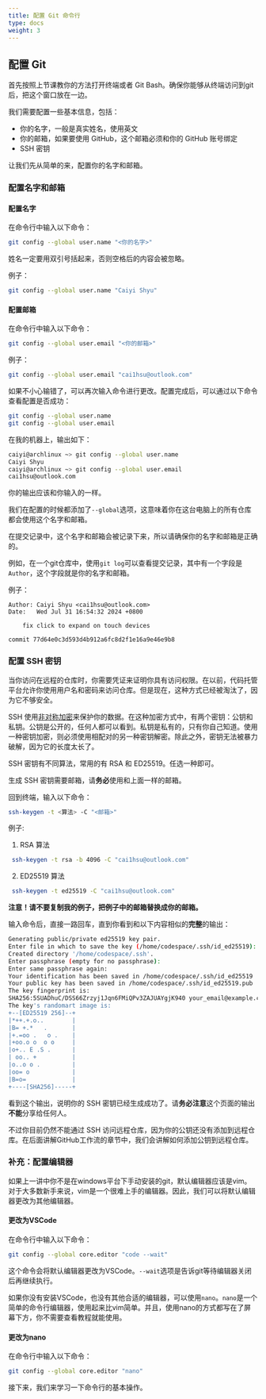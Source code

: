 ```yaml
---
title: 配置 Git 命令行
type: docs
weight: 3
---
```


## 配置 Git

首先按照上节课教你的方法打开终端或者 Git Bash。确保你能够从终端访问到git后，把这个窗口放在一边。

我们需要配置一些基本信息，包括：
- 你的名字，一般是真实姓名，使用英文
- 你的邮箱，如果要使用 GitHub，这个邮箱必须和你的 GitHub 账号绑定
- SSH 密钥

让我们先从简单的来，配置你的名字和邮箱。

### 配置名字和邮箱

#### 配置名字
在命令行中输入以下命令：

```bash
git config --global user.name "<你的名字>"
```

姓名一定要用双引号括起来，否则空格后的内容会被忽略。

例子：
```bash
git config --global user.name "Caiyi Shyu"
```

#### 配置邮箱
在命令行中输入以下命令：

```bash
git config --global user.email "<你的邮箱>"
```

例子：
```bash
git config --global user.email "cai1hsu@outlook.com"
```

如果不小心输错了，可以再次输入命令进行更改。配置完成后，可以通过以下命令查看配置是否成功：

```bash
git config --global user.name
git config --global user.email
```

在我的机器上，输出如下：

```bash
caiyi@archlinux ~> git config --global user.name
Caiyi Shyu
caiyi@archlinux ~> git config --global user.email
cai1hsu@outlook.com
```
你的输出应该和你输入的一样。

我们在配置的时候都添加了`--global`选项，这意味着你在这台电脑上的所有仓库都会使用这个名字和邮箱。

在提交记录中，这个名字和邮箱会被记录下来，所以请确保你的名字和邮箱是正确的。

例如，在一个git仓库中，使用`git log`可以查看提交记录，其中有一个字段是`Author`，这个字段就是你的名字和邮箱。

例子：
```ascii
Author: Caiyi Shyu <cai1hsu@outlook.com>
Date:   Wed Jul 31 16:54:32 2024 +0800

    fix click to expand on touch devices

commit 77d64e0c3d593d4b912a6fc8d2f1e16a9e46e9b8
```

### 配置 SSH 密钥

当你访问在远程的仓库时，你需要凭证来证明你具有访问权限。在以前，代码托管平台允许你使用用户名和密码来访问仓库。但是现在，这种方式已经被淘汰了，因为它不够安全。

SSH 使用[非对称加密](https://en.wikipedia.org/wiki/Public-key_cryptography)来保护你的数据。在这种加密方式中，有两个密钥：公钥和私钥。公钥是公开的，任何人都可以看到。私钥是私有的，只有你自己知道。使用一种密钥加密，则必须使用相配对的另一种密钥解密。除此之外，密钥无法被暴力破解，因为它的长度太长了。

SSH 密钥有不同算法，常用的有 RSA 和 ED25519。任选一种即可。

生成 SSH 密钥需要邮箱，请**务必**使用和上面一样的邮箱。

回到终端，输入以下命令：

```bash
ssh-keygen -t <算法> -C "<邮箱>"
```

例子:

1. RSA 算法
```bash
 ssh-keygen -t rsa -b 4096 -C "cai1hsu@outlook.com"
```

2. ED25519 算法
```bash
 ssh-keygen -t ed25519 -C "cai1hsu@outlook.com"
```

**注意！请不要复制我的例子，把例子中的邮箱替换成你的邮箱。** 

输入命令后，直接一路回车，直到你看到和以下内容相似的**完整**的输出：

```bash
Generating public/private ed25519 key pair.
Enter file in which to save the key (/home/codespace/.ssh/id_ed25519): 
Created directory '/home/codespace/.ssh'.
Enter passphrase (empty for no passphrase): 
Enter same passphrase again: 
Your identification has been saved in /home/codespace/.ssh/id_ed25519
Your public key has been saved in /home/codespace/.ssh/id_ed25519.pub
The key fingerprint is:
SHA256:5SUADhuC/DSS66Zrzyj1Jqn6FMiQPv3ZAJUAYgjK940 your_email@example.com
The key's randomart image is:
+--[ED25519 256]--+
|*++.+.o..        |
|B= +.*   .       |
|+.=oo .   o .    |
|+oo.o o  o o     |
|o+.. E .S .      |
| oo.. +          |
|o..o o .         |
|oo= o            |
|B=o=             |
+----[SHA256]-----+
```

看到这个输出，说明你的 SSH 密钥已经生成成功了。请**务必注意**这个页面的输出**不能**分享给任何人。

不过你目前仍然不能通过 SSH 访问远程仓库，因为你的公钥还没有添加到远程仓库。在后面讲解GitHub工作流的章节中，我们会讲解如何添加公钥到远程仓库。

### 补充：配置编辑器

如果上一讲中你不是在windows平台下手动安装的git，默认编辑器应该是vim。对于大多数新手来说，vim是一个很难上手的编辑器。因此，我们可以将默认编辑器更改为其他编辑器。

#### 更改为VSCode

在命令行中输入以下命令：

```bash
git config --global core.editor "code --wait"
```

这个命令会将默认编辑器更改为VSCode。`--wait`选项是告诉git等待编辑器关闭后再继续执行。

如果你没有安装VSCode，也没有其他合适的编辑器，可以使用`nano`。`nano`是一个简单的命令行编辑器，使用起来比vim简单。并且，使用nano的方式都写在了屏幕下方，你不需要查看教程就能使用。

#### 更改为nano

在命令行中输入以下命令：

```bash
git config --global core.editor "nano"
```

接下来，我们来学习一下命令行的基本操作。
